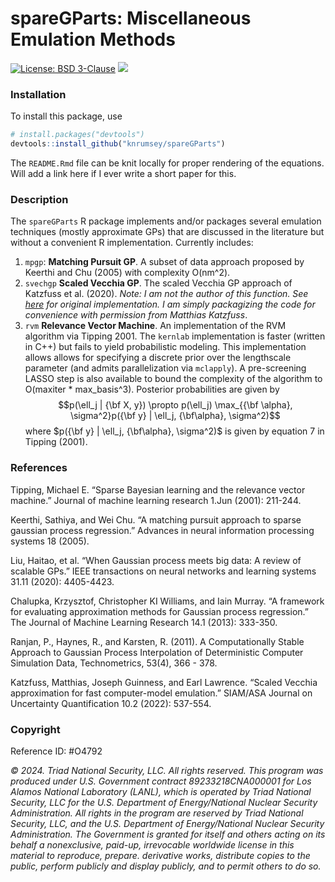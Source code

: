 spareGParts: Miscellaneous Emulation Methods
================

[![License: BSD
3-Clause](https://img.shields.io/badge/License-BSD_3--Clause-blue.svg)](https://opensource.org/licenses/BSD-3-Clause)
[![](https://img.shields.io/badge/devel%20version-0.1.0-purple.svg)](https://github.com/knrumsey/khaos)

<!-- README.md is generated from README.Rmd. Please edit that file -->

### Installation

To install this package, use

``` r
# install.packages("devtools")
devtools::install_github("knrumsey/spareGParts")
```

The `README.Rmd` file can be knit locally for proper rendering of the
equations. Will add a link here if I ever write a short paper for this.

### Description

The `spareGParts` R package implements and/or packages several emulation
techniques (mostly approximate GPs) that are discussed in the literature
but without a convenient R implementation. Currently includes:

1.  `mpgp`: **Matching Pursuit GP**. A subset of data approach proposed
    by Keerthi and Chu (2005) with complexity O(nm^2).
2.  `svechgp` **Scaled Vecchia GP**. The scaled Vecchia GP approach of
    Katzfuss et al. (2020). *Note: I am not the author of this function.
    See [here](https://github.com/katzfuss-group/scaledVecchia) for
    original implementation. I am simply packagizing the code for
    convenience with permission from Matthias Katzfuss*.
3.  `rvm` **Relevance Vector Machine**. An implementation of the RVM
    algorithm via Tipping 2001. The `kernlab` implementation is faster
    (written in C++) but fails to yield probabilistic modeling. This
    implementation allows allows for specifying a discrete prior over
    the lengthscale parameter (and admits parallelization via
    `mclapply`). A pre-screening LASSO step is also available to bound
    the complexity of the algorithm to O(maxiter \* max_basis^3).
    Posterior probabilities are given by
    $$p(\ell_j | {\bf X, y}) \propto p(\ell_j) \max_{{\bf \alpha}, \sigma^2}p({\bf y} | \ell_j, {\bf\alpha}, \sigma^2)$$
    where $p({\bf y} | \ell_j, {\bf\alpha}, \sigma^2)$ is given by
    equation 7 in Tipping (2001).

### References

Tipping, Michael E. “Sparse Bayesian learning and the relevance vector
machine.” Journal of machine learning research 1.Jun (2001): 211-244.

Keerthi, Sathiya, and Wei Chu. “A matching pursuit approach to sparse
gaussian process regression.” Advances in neural information processing
systems 18 (2005).

Liu, Haitao, et al. “When Gaussian process meets big data: A review of
scalable GPs.” IEEE transactions on neural networks and learning systems
31.11 (2020): 4405-4423.

Chalupka, Krzysztof, Christopher KI Williams, and Iain Murray. “A
framework for evaluating approximation methods for Gaussian process
regression.” The Journal of Machine Learning Research 14.1 (2013):
333-350.

Ranjan, P., Haynes, R., and Karsten, R. (2011). A Computationally Stable
Approach to Gaussian Process Interpolation of Deterministic Computer
Simulation Data, Technometrics, 53(4), 366 - 378.

Katzfuss, Matthias, Joseph Guinness, and Earl Lawrence. “Scaled Vecchia
approximation for fast computer-model emulation.” SIAM/ASA Journal on
Uncertainty Quantification 10.2 (2022): 537-554.

### Copyright

Reference ID: \#O4792

*© 2024. Triad National Security, LLC. All rights reserved. This program
was produced under U.S. Government contract 89233218CNA000001 for Los
Alamos National Laboratory (LANL), which is operated by Triad National
Security, LLC for the U.S. Department of Energy/National Nuclear
Security Administration. All rights in the program are reserved by Triad
National Security, LLC, and the U.S. Department of Energy/National
Nuclear Security Administration. The Government is granted for itself
and others acting on its behalf a nonexclusive, paid-up, irrevocable
worldwide license in this material to reproduce, prepare. derivative
works, distribute copies to the public, perform publicly and display
publicly, and to permit others to do so.*
